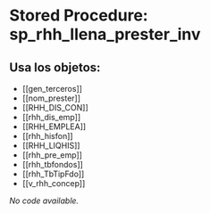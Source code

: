 # Stored Procedure: sp_rhh_llena_prester_inv

## Usa los objetos:
- [[gen_terceros]]
- [[nom_prester]]
- [[RHH_DIS_CON]]
- [[rhh_dis_emp]]
- [[RHH_EMPLEA]]
- [[rhh_hisfon]]
- [[RHH_LIQHIS]]
- [[rhh_pre_emp]]
- [[rhh_tbfondos]]
- [[rhh_TbTipFdo]]
- [[v_rhh_concep]]

*No code available.*
